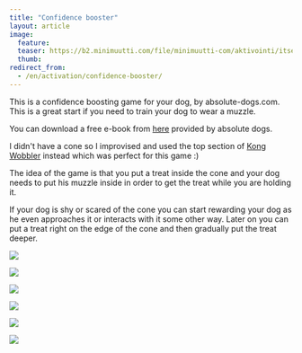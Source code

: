 ```yaml
---
title: "Confidence booster"
layout: article
image:
  feature:
  teaser: https://b2.minimuutti.com/file/minimuutti-com/aktivointi/itsevarmuusbuusteri/DS33929-245px.jpg
  thumb:
redirect_from:
  - /en/activation/confidence-booster/
---
```


This is a confidence boosting game for your dog, by absolute-dogs.com. This is a great start if you need to train your dog to wear a muzzle.

You can download a free e-book from [here](https://nbn.absolute-dogs.com/opt-in) provided by absolute dogs.

I didn't have a cone so I improvised and used the top section of [Kong Wobbler](/en/treat-dispensers/kong-wobbler/) instead which was perfect for this game :)

The idea of the game is that you put a treat inside the cone and your dog needs to put his muzzle inside in order to get the treat while you are holding it.

If your dog is shy or scared of the cone you can start rewarding your dog as he even approaches it or interacts with it some other way. Later on you can put a treat right on the edge of the cone and then gradually put the treat deeper.

[![](https://b2.minimuutti.com/file/minimuutti-com/aktivointi/itsevarmuusbuusteri/DS33934-800px.jpg)](https://dl.dropboxusercontent.com/sh/ea1wtnz7z734o12/AADTHSV4gbsc3qjm_unGI0j-a/aktivointi/itsevarmuusbuusteri/DS33934.jpg)

[![](https://b2.minimuutti.com/file/minimuutti-com/aktivointi/itsevarmuusbuusteri/DS33936-800px.jpg)](https://dl.dropboxusercontent.com/sh/ea1wtnz7z734o12/AABlPhPswM3SsYWMWpehz6lSa/aktivointi/itsevarmuusbuusteri/DS33936.jpg)

[![](https://b2.minimuutti.com/file/minimuutti-com/aktivointi/itsevarmuusbuusteri/DS33937-800px.jpg)](https://dl.dropboxusercontent.com/sh/ea1wtnz7z734o12/AACw6f1bKj8qW-wGn7HtbBpXa/aktivointi/itsevarmuusbuusteri/DS33937.jpg)

[![](https://b2.minimuutti.com/file/minimuutti-com/aktivointi/itsevarmuusbuusteri/DS33967-800px.jpg)](https://dl.dropboxusercontent.com/sh/ea1wtnz7z734o12/AAAdGHUlO5-bBRZ2D99EbGLca/aktivointi/itsevarmuusbuusteri/DS33967.jpg)

[![](https://b2.minimuutti.com/file/minimuutti-com/aktivointi/itsevarmuusbuusteri/DS33929-800px.jpg)](https://dl.dropboxusercontent.com/sh/ea1wtnz7z734o12/AAAHHvYCkz1LqJCz_Zg5_Dpca/aktivointi/itsevarmuusbuusteri/DS33929.jpg)

[![](https://b2.minimuutti.com/file/minimuutti-com/aktivointi/itsevarmuusbuusteri/DS33930-800px.jpg)](https://dl.dropboxusercontent.com/sh/ea1wtnz7z734o12/AACj8It1DQQg6lNWGVVUjEERa/aktivointi/itsevarmuusbuusteri/DS33930.jpg)
